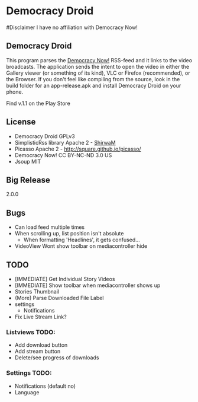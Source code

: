 Democracy Droid
===============

#Disclaimer
I have no affiliation with Democracy Now!

## Democracy Droid
This program parses the [Democracy Now!](http://democracynow.org) RSS-feed and it links to the video broadcasts. The application 
sends the intent to open the video in either the Gallery viewer (or something of its kind), VLC or Firefox (recommended), or the Browser. If you don't
feel like compiling from the source, look in the build folder for an app-release.apk and install Democracy Droid on your phone.

Find v.1.1 on the Play Store

## License
- Democracy Droid GPLv3
- SimplisticRss library Apache 2 - [ShirwaM](https://github.com/ShirwaM/Simplistic-RSS)
- Picasso Apache 2 - http://square.github.io/picasso/
- Democracy Now! CC BY-NC-ND 3.0 US
- Jsoup MIT

## Big Release
2.0.0

## Bugs
- Can load feed multiple times
- When scrolling up, list position isn't absolute
  - When formatting 'Headlines', it gets confused...
- VideoView Wont show toolbar on mediacontroller hide

## TODO
- [IMMEDIATE] Get Individual Story Videos
- [IMMEDIATE] Show toolbar when mediacontroller shows up
- Stories Thumbnail
- (More) Parse Downloaded File Label
- settings
   - Notifications
- Fix Live Stream Link?

### Listviews TODO:
- Add download button
- Add stream button
- Delete/see progress of downloads

### Settings TODO:
- Notifications (default no)
- Language
